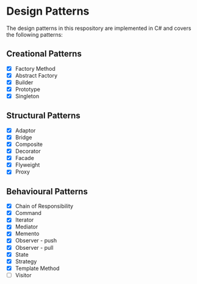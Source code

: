 # Design Patterns
The design patterns in this respository are implemented in C# and covers the following patterns:

## Creational Patterns
- [x] Factory Method
- [x] Abstract Factory
- [x] Builder
- [x] Prototype
- [x] Singleton

##  Structural Patterns
- [x] Adaptor
- [x] Bridge
- [x] Composite
- [x] Decorator
- [x] Facade
- [x] Flyweight
- [X] Proxy

##  Behavioural Patterns
- [x] Chain of Responsibility
- [x] Command
- [x] Iterator
- [x] Mediator
- [x] Memento
- [x] Observer - push
- [x] Observer - pull
- [x] State
- [x] Strategy
- [x] Template Method
- [ ] Visitor
